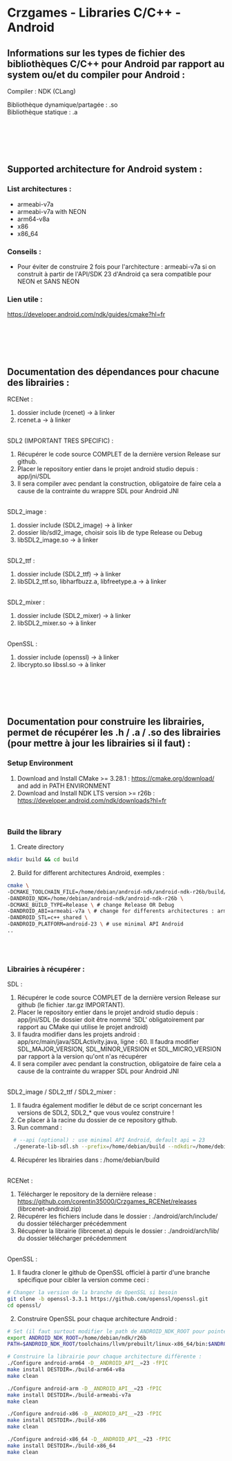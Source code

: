 # Crzgames - Libraries C/C++ - Android

## Informations sur les types de fichier des bibliothèques C/C++ pour Android par rapport au system ou/et du compiler pour Android :
Compiler : NDK (CLang) <br />

Bibliothèque dynamique/partagée : .so <br />
Bibliothèque statique : .a <br />

<br /><br /><br /><br />


## Supported architecture for Android system :
### List architectures :
- armeabi-v7a <br />
- armeabi-v7a with NEON <br />
- arm64-v8a <br />
- x86 <br />
- x86_64
  
### Conseils : 
- Pour éviter de construire 2 fois pour l'architecture : armeabi-v7a si on construit à partir de l'API/SDK 23 d'Android ça sera compatible pour NEON et SANS NEON
    
### Lien utile :
https://developer.android.com/ndk/guides/cmake?hl=fr

<br /><br /><br /><br />


## Documentation des dépendances pour chacune des librairies :
RCENet : 
  1. dossier include (rcenet) -> à linker
  2. rcenet.a -> à linker <br /><br />

SDL2 (IMPORTANT TRES SPECIFIC) : 
  1. Récupérer le code source COMPLET de la dernière version Release sur github.
  2. Placer le repository entier dans le projet android studio depuis : app/jni/SDL
  3. Il sera compiler avec pendant la construction, obligatoire de faire cela a cause de la contrainte du wrappre SDL pour Android JNI <br /><br />

SDL2_image : 
  1. dossier include (SDL2_image) -> à linker
  2. dossier lib/sdl2_image, choisir sois lib de type Release ou Debug
  3. libSDL2_image.so -> à linker <br /><br />

SDL2_ttf : 
  1. dossier include (SDL2_ttf) -> à linker
  3. libSDL2_ttf.so, libharfbuzz.a, libfreetype.a -> à linker <br /><br />

SDL2_mixer : 
  1. dossier include (SDL2_mixer) -> à linker
  3. libSDL2_mixer.so -> à linker <br /><br />
 
 OpenSSL : 
  1. dossier include (openssl) -> à linker
  3. libcrypto.so libssl.so -> à linker
     
<br /><br /><br /><br />


## Documentation pour construire les librairies, permet de récupérer les .h / .a / .so des librairies (pour mettre à jour les librairies si il faut) :
### Setup Environment
1. Download and Install CMake >= 3.28.1 : https://cmake.org/download/ and add in PATH ENVIRONMENT
2. Download and Install NDK LTS version >= r26b : https://developer.android.com/ndk/downloads?hl=fr
   
<br />

### Build the library 
1. Create directory
```bash
mkdir build && cd build
```
2. Build for different architectures Android, exemples : 
```bash
cmake \
-DCMAKE_TOOLCHAIN_FILE=/home/debian/android-ndk/android-ndk-r26b/build/cmake/android.toolchain.cmake \
-DANDROID_NDK=/home/debian/android-ndk/android-ndk-r26b \
-DCMAKE_BUILD_TYPE=Release \ # change Release OR Debug
-DANDROID_ABI=armeabi-v7a \ # change for differents architectures : armeabi-v7a, arm64-v8a, x86 and x86_64
-DANDROID_STL=c++_shared \
-DANDROID_PLATFORM=android-23 \ # use minimal API Android
..
```

<br /><br />


### Librairies à récupérer :
SDL : <br />
1. Récupérer le code source COMPLET de la dernière version Release sur github (le fichier .tar.gz IMPORTANT).
2. Placer le repository entier dans le projet android studio depuis : app/jni/SDL (le dossier doit être nommé 'SDL' obligatoirement par rapport au CMake qui utilise le projet android)
3. Il faudra modifier dans les projets android : app/src/main/java/SDLActivity.java, ligne : 60. Il faudra modifier SDL_MAJOR_VERSION, SDL_MINOR_VERSION et SDL_MICRO_VERSION par rapport à la version qu'ont n'as récupérer
4. Il sera compiler avec pendant la construction, obligatoire de faire cela a cause de la contrainte du wrapper SDL pour Android JNI <br /><br />

SDL2_image / SDL2_ttf / SDL2_mixer : <br />
1. Il faudra également modifier le début de ce script concernant les versions de SDL2, SDL2_* que vous voulez construire !
2. Ce placer à la racine du dossier de ce repository github.
3. Run command :
```bash
  # --api (optional) : use minimal API Android, default api = 23
  ./generate-lib-sdl.sh --prefix=/home/debian/build --ndkdir=/home/debian/android-ndk/android-ndk-r26b --api=34 
```
4. Récupérer les librairies dans : /home/debian/build
<br /><br />

RCENet :
1. Télécharger le repository de la dernière release : https://github.com/corentin35000/Crzgames_RCENet/releases (librcenet-android.zip)
2. Récupérer les fichiers include dans le dossier : ./android/arch/include/ du dossier télécharger précédemment
3. Récupérer la librairie (librcenet.a) depuis le dossier : ./android/arch/lib/ du dossier télécharger précédemment
<br /><br />

OpenSSL : 
1. Il faudra cloner le github de OpenSSL officiel à partir d'une branche spécifique pour cibler la version comme ceci :
```bash
# Changer la version de la branche de OpenSSL si besoin
git clone -b openssl-3.3.1 https://github.com/openssl/openssl.git
cd openssl/
```
2. Construire OpenSSL pour chaque architecture Android :
```bash
# Set (il faut surtout modifier le path de ANDROID_NDK_ROOT pour pointer vers le repertoire racine du NDK pour Android)
export ANDROID_NDK_ROOT=/home/debian/ndk/r26b
PATH=$ANDROID_NDK_ROOT/toolchains/llvm/prebuilt/linux-x86_64/bin:$ANDROID_NDK_ROOT/toolchains/arm-linux-androideabi-4.9/prebuilt/linux-x86_64/bin:$PATH

# Construire la librairie pour chaque architecture diffèrente :
./Configure android-arm64 -D__ANDROID_API__=23 -fPIC
make install DESTDIR=./build-arm64-v8a
make clean

./Configure android-arm -D__ANDROID_API__=23 -fPIC
make install DESTDIR=./build-armeabi-v7a
make clean

./Configure android-x86 -D__ANDROID_API__=23 -fPIC
make install DESTDIR=./build-x86
make clean

./Configure android-x86_64 -D__ANDROID_API__=23 -fPIC
make install DESTDIR=./build-x86_64
make clean
```

